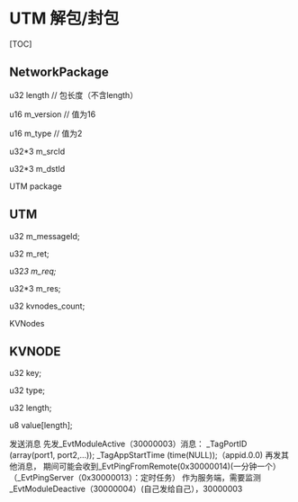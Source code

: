 # UTM 解包/封包

[TOC]

## NetworkPackage

u32 length          // 包长度（不含length）

u16 m_version     // 值为16 

u16 m_type        // 值为2 

u32\*3 m_srcId   

u32\*3 m_dstId

 UTM package 

## UTM 

u32 m_messageId;

 u32 m_ret; 

u32*3 m_req;*

u32\*3 m_res; 

u32   kvnodes_count;

 KVNodes     



## KVNODE

u32 key;

u32 type;

u32 length;

u8  value[length];

发送消息 先发_EvtModuleActive（30000003）消息： _TagPortID (array(port1, port2,...)); _TagAppStartTime (time(NULL));（appid.0.0) 再发其他消息， 期间可能会收到_EvtPingFromRemote(0x30000014)(一分钟一个）（_EvtPingServer（0x30000013）：定时任务）  作为服务端，需要监测_EvtModuleDeactive（30000004）(自己发给自己），30000003